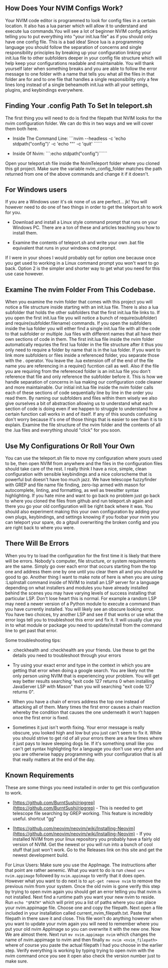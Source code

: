 ## How Does Your NVIM Configs Work?
Your NVIM code editor is programmed to look for config files in a certain location. It also has a lua parser which will allow it to understand and execute lua commands.You will see a lot of beginner NVIM config articles telling you to put everything into "your init.lua file" as if you should only have one config file. This is a bad idea! Since lua is a programming language you should follow the separation of concerns and single responsibility principles by breaking up your configuration linking your init.lua file to other subfolders deeper in your config file structure which will help keep your configurations readable and maintainable. You will thank yourself later when something breaks and you are able to follow the error message to one folder with a name that tells you what all the files in that folder are for and to one file that handles a single responsibility only a few lines long instead of a single beheamoth init.lua with all your settings, plugins, and keybindings everywhere.


## Finding Your .config Path To Set In teleport.sh
The first thing you will need to do is find the filepath that NVIM looks for the nvim configuration folder. We can do this in two ways and we will cover them both here. 

- Inside The Command Line: ```nvim --headless -c 'echo stdpath("config")' -c 'echo ""' -c 'quit' ``````

- Inside Of Nvim: ```:echo stdpath("config")``````

Open your teleport.sh file inside the NvimTeleport folder where you cloned this git project. Make sure the variable nvim_config_folder matches the path returned from one of the above commands and change it if it doesn't. 


## For Windows users
If you are a Windows user it's ok none of us are perfect... jk! You will however need to do one of two things in order to get the teleport.sh to work for you.

- Download and install a Linux style command prompt that runs on your Windows PC. There are a ton of these and articles teaching you how to install them.

- Examine the contents of teleport.sh and write your own .bat file equivalent that runs in your windows cmd prompt.

If I were in your shoes I would probably opt for option one because once you get used to working in a Linux command prompt you won't want to go back. Option 2 is the simpler and shorter way to get what you need for this use case however.


## Examine The nvim Folder From This Codebase. 
When you examine the nvim folder that comes with this project you will notice a file structure inside starting with an init.lua file. There is also a lua subfolder that holds the other subfolders that the first init.lua file links to. If you open the first init.lua file you will notice a bunch of require(subfolder) and require(subfolder.filename) commands. If you open the subfolders inside the lua folder you will either find a single init.lua file with all the code to that subfolder or multiple .lua files with different names that all have their own sections of code in them. The first init.lua file inside the nvim folder automatically requries the first lua folder in the file structure after it thus you only need to require a folder by name that is in the lua folder. If you want to link more subfolders or files inside a referenced folder, you separate those with the . operator. You leave the .lua extension off of the end of the file name you are referencing in a require() fucntion call as well. Also if the file you are requiring from the referenced folder is an init.lua file you don't reference that file and only reference the subfolder before it. This is how we handle separation of concerns in lua making our configuration code cleaner and more maintainable. Our initial init.lua file inside the nvim folder calls each of these sections of code sequentially line by line in the order you read them. By naming our subfolders and files within them wisely we also give ourselves a bit of abstraction allowing us to understand what each section of code is doing even if we happen to struggle to understand how a certain function call works in and of itself. If any of this sounds confusing don't worry because it's one of those things that is easier to see than it is to explain. Examine the file structure of the nvim folder and the contents of all the .lua files and everything should "click" for you soon.


## Use My Configurations Or Roll Your Own
You can use the teleport.sh file to move my configuration where yours used to be, then open NVIM from anywhere and the files in the configuration files should take care of the rest. I really think I have a nice, simple, clean configuration with sensible keybindings and a nice colorscheme that is powerful but doesn't have too much jazz. We have telescope fuzzyfinder with GREP and file name file finding, zero-lsp armed with mason for autocomplete, linting, and formatting, as well as treesitter syntax highlighting. If you hate mine and want to go back no problem just go back to where you cloned the files from github and run teleport.sh again and there you go your old configuration will be right back where it was. You should also experiment making this your own configuration by adding your own plugs, keybindings, and settings knowing if you foobar your nvim you can teleport your spare, do a gitpull overwriting the broken config and you are right back to where you were.


## There Will Be Errors
When you try to load the configuration for the first time it is likely that there will be errors. Nobody's computer, file structure, or system requirements are the same. Simply go over each error that occurs starting from the top one and address them one by one until you clear them all and you should be good to go. Another thing I want to make note of here is when you are using :LspInstall command inside of NVIM to install an LSP server for a language depending on what installers and modules you have already installed behind the scenes you may have varying levels of success installing that particular LSP. Don't lose heart this is normal. For example a random LSP may need a newer version of a Python module to execute a command than you have currently installed. You will likely see an obscure looking error. You have two choices, try another LSP and see if that works or use what the error logs tell you to troubleshoot this error and fix it. It will usually clue you in to what module or package you need to update/install from the command line to get past that error.

Some troubleshooting tips:

- :checkhealth and :checkhealth <plugName> are your friends. Use these to get the details you need to troubleshoot through your errors

- Try using your exact error and type in the context in which you are getting that error when doing a google search. You are likely not the only person using NVIM that is experiencing your problem. You will get way better results searching "exit code 127 returns 0 when installing JavaServer LSP with Mason" than you will searching "exit code 127 returns 0". 

- When you have a chain of errors address the top one instead of attacking all of them. Many times the first error causes a chain reaction whereby the condition that causes the one underneath it won't happen once the first error is fixed.

- Sometimes it just isn't worth fixing. Your error message is really obscure, you looked high and low but you just can't seem to fix it. While you should strive to get rid of all your errors there are a few times where it just pays to leave sleeping dogs lie. If it's something small like you can't get syntax highlighting for a language you don't use very often and you are otherwise happy programming with your configuration that is all that really matters at the end of the day. 


## Known Requirements
These are some things you need installed in order to get this configuration to work.

- [https://github.com/BurntSushi/ripgrep](https://github.com/BurntSushi/ripgrep) - This is needed to get telescope file searching by GREP working. This feature is incredibly useful. shortcut "<leader>gg"

- [https://github.com/neovim/neovim/wiki/Installing-Neovim](https://github.com/neovim/neovim/wiki/Installing-Neovim) - If you installed NVIM from your linux repository you probably have a fairly old version of NVIM. Get the newest or you will run into a bunch of cool stuff that just won't work. Go to the Releases link on this site and get the newest development build. 

For Linux Users:
Make sure you use the AppImage. The instructions after that point are rather aenemic. What you want to do is run ```chmod u+x nvim.appimage``` followed by ```nvim.appimage``` to verify that it does open. However what you want to do next is to ```apt-get remove nvim``` to remove the previous nvim from your system. Once the old nvim is gone verify this step by trying to open nvim again you should get an error telling you that nvim is not installed. Next find a runtime path you want your new nvim to reside. Run ```echo "$PATH"``` which will print you a list of paths where you can place your nvim.appimage file. Choose one and copy the filepath. Next open a file included in your installation called current_nvim_filepath.txt. Paste that filepath in there save it and close. This file won't do anything however when you want to update your nvim again you will need to remember where you put your old nvim AppImage so you can overwrite it with the new one. Now We are almost there. Next run ```mv nvim.appimage nvim``` which changes the name of nvim.appimage to nvim and then finally ```mv nvim <nvim_filepath>``` where of course you paste the actual filepath I had you choose in the earlier step. Verify everything is working by typing trying to open nvim with the nvim command once you see it open also check the version number just to make sure.  
